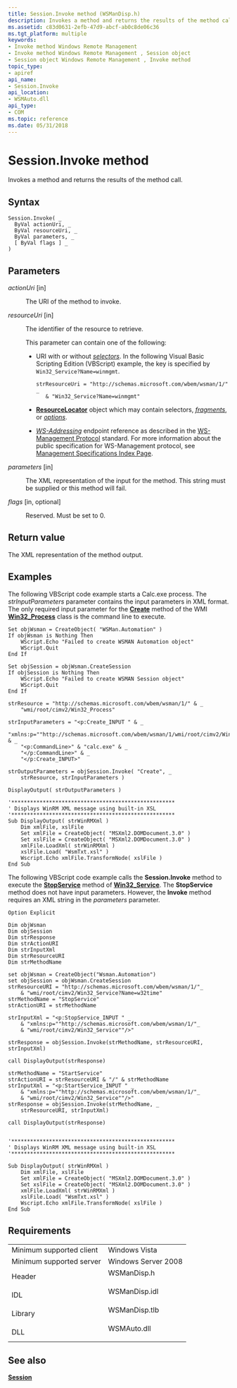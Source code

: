 ```yaml
---
title: Session.Invoke method (WSManDisp.h)
description: Invokes a method and returns the results of the method call.
ms.assetid: c83d0631-2efb-47d9-abcf-ab0c8de06c36
ms.tgt_platform: multiple
keywords:
- Invoke method Windows Remote Management
- Invoke method Windows Remote Management , Session object
- Session object Windows Remote Management , Invoke method
topic_type:
- apiref
api_name:
- Session.Invoke
api_location:
- WSMAuto.dll
api_type:
- COM
ms.topic: reference
ms.date: 05/31/2018
---
```


# Session.Invoke method

Invokes a method and returns the results of the method call.

## Syntax


```VB
Session.Invoke( _
  ByVal actionUri, _
  ByVal resourceUri, _
  ByVal parameters, _
  [ ByVal flags ] _
)
```



## Parameters

<dl> <dt>

*actionUri* \[in\]
</dt> <dd>

The URI of the method to invoke.

</dd> <dt>

*resourceUri* \[in\]
</dt> <dd>

The identifier of the resource to retrieve.

This parameter can contain one of the following:

-   URI with or without [*selectors*](windows-remote-management-glossary.md). In the following Visual Basic Scripting Edition (VBScript) example, the key is specified by `Win32_Service?Name=winmgmt`.

    ```VB
    strResourceUri = "http://schemas.microsoft.com/wbem/wsman/1/" _ 
       & "Win32_Service?Name=winmgmt"
    ```

    

-   [**ResourceLocator**](resourcelocator.md) object which may contain selectors, [*fragments*](windows-remote-management-glossary.md), or [*options*](windows-remote-management-glossary.md).
-   [*WS-Addressing*](windows-remote-management-glossary.md) endpoint reference as described in the [WS-Management Protocol](ws-management-protocol.md) standard. For more information about the public specification for WS-Management protocol, see [Management Specifications Index Page](https://msdn.microsoft.com/library/ms951267.aspx).

</dd> <dt>

*parameters* \[in\]
</dt> <dd>

The XML representation of the input for the method. This string must be supplied or this method will fail.

</dd> <dt>

*flags* \[in, optional\]
</dt> <dd>

Reserved. Must be set to 0.

</dd> </dl>

## Return value

The XML representation of the method output.

## Examples

The following VBScript code example starts a Calc.exe process. The *strInputParameters* parameter contains the input parameters in XML format. The only required input parameter for the [**Create**](https://docs.microsoft.com/windows/desktop/CIMWin32Prov/create-method-in-class-win32-process) method of the WMI [**Win32\_Process**](https://docs.microsoft.com/windows/desktop/CIMWin32Prov/win32-process) class is the command line to execute.


```VB
Set objWsman = CreateObject( "WSMan.Automation" )
If objWsman is Nothing Then
    WScript.Echo "Failed to create WSMAN Automation object"
    WScript.Quit
End If 

Set objSession = objWsman.CreateSession
If objSession is Nothing Then
    WScript.Echo "Failed to create WSMAN Session object"
    WScript.Quit
End If 

strResource = "http://schemas.microsoft.com/wbem/wsman/1/" & _
    "wmi/root/cimv2/Win32_Process"

strInputParameters = "<p:Create_INPUT " & _
    "xmlns:p=""http://schemas.microsoft.com/wbem/wsman/1/wmi/root/cimv2/Win32_Process"">" & _
    "<p:CommandLine>" & "calc.exe" & _
    "</p:CommandLine>" & _
    "</p:Create_INPUT>"

strOutputParameters = objSession.Invoke( "Create", _
    strResource, strInputParameters )

DisplayOutput( strOutputParameters )

'****************************************************
' Displays WinRM XML message using built-in XSL
'****************************************************
Sub DisplayOutput( strWinRMXml )
    Dim xmlFile, xslFile
    Set xmlFile = CreateObject( "MSXml2.DOMDocument.3.0" ) 
    Set xslFile = CreateObject( "MSXml2.DOMDocument.3.0" )
    xmlFile.LoadXml( strWinRMXml )
    xslFile.Load( "WsmTxt.xsl" )
    Wscript.Echo xmlFile.TransformNode( xslFile ) 
End Sub
```



The following VBScript code example calls the **Session.Invoke** method to execute the [**StopService**](https://docs.microsoft.com/windows/desktop/CIMWin32Prov/stopservice-method-in-class-win32-service) method of [**Win32\_Service**](https://docs.microsoft.com/windows/desktop/CIMWin32Prov/win32-service). The **StopService** method does not have input parameters. However, the **Invoke** method requires an XML string in the *parameters* parameter.


```VB
Option Explicit

Dim objWsman
Dim objSession
Dim strResponse
Dim strActionURI
Dim strInputXml
Dim strResourceURI
Dim strMethodName

set objWsman = CreateObject("Wsman.Automation")
set objSession = objWsman.CreateSession
strResourceURI = "http://schemas.microsoft.com/wbem/wsman/1/"_
    & "wmi/root/cimv2/Win32_Service?Name=w32time"
strMethodName = "StopService"
strActionURI = strMethodName                                      

strInputXml = "<p:StopService_INPUT " _
    & "xmlns:p=""http://schemas.microsoft.com/wbem/wsman/1/"_
    & "wmi/root/cimv2/Win32_Service""/>"

strResponse = objSession.Invoke(strMethodName, strResourceURI, strInputXml)

call DisplayOutput(strResponse)
 
strMethodName = "StartService" 
strActionURI = strResourceURI & "/" & strMethodName  
strInputXml = "<p:StartService_INPUT " _
    & "xmlns:p=""http://schemas.microsoft.com/wbem/wsman/1/"_
    & "wmi/root/cimv2/Win32_Service""/>"
strResponse = objSession.Invoke(strMethodName, _
    strResourceURI, strInputXml)

call DisplayOutput(strResponse)

 
'****************************************************
' Displays WinRM XML message using built-in XSL
'****************************************************

Sub DisplayOutput( strWinRMXml )
    Dim xmlFile, xslFile
    Set xmlFile = CreateObject( "MSXml2.DOMDocument.3.0" )    
    Set xslFile = CreateObject( "MSXml2.DOMDocument.3.0" )
    xmlFile.LoadXml( strWinRMXml )
    xslFile.Load( "WsmTxt.xsl" )
    Wscript.Echo xmlFile.TransformNode( xslFile )           
End Sub
```



## Requirements



|                                     |                                                                                          |
|-------------------------------------|------------------------------------------------------------------------------------------|
| Minimum supported client<br/> | Windows Vista<br/>                                                                 |
| Minimum supported server<br/> | Windows Server 2008<br/>                                                           |
| Header<br/>                   | <dl> <dt>WSManDisp.h</dt> </dl>   |
| IDL<br/>                      | <dl> <dt>WSManDisp.idl</dt> </dl> |
| Library<br/>                  | <dl> <dt>WSManDisp.tlb</dt> </dl> |
| DLL<br/>                      | <dl> <dt>WSMAuto.dll</dt> </dl>   |



## See also

<dl> <dt>

[**Session**](session.md)
</dt> </dl>

 

 





